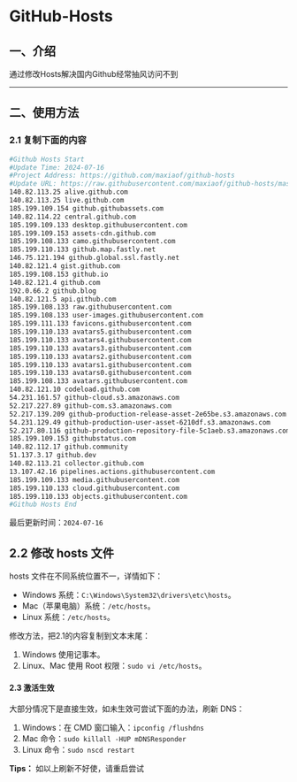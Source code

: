 # GitHub-Hosts

## 一、介绍
通过修改Hosts解决国内Github经常抽风访问不到

---

## 二、使用方法

### 2.1 复制下面的内容
```bash
#Github Hosts Start
#Update Time: 2024-07-16
#Project Address: https://github.com/maxiaof/github-hosts
#Update URL: https://raw.githubusercontent.com/maxiaof/github-hosts/master/hosts
140.82.113.25 alive.github.com
140.82.113.25 live.github.com
185.199.109.154 github.githubassets.com
140.82.114.22 central.github.com
185.199.109.133 desktop.githubusercontent.com
185.199.109.153 assets-cdn.github.com
185.199.108.133 camo.githubusercontent.com
185.199.110.133 github.map.fastly.net
146.75.121.194 github.global.ssl.fastly.net
140.82.121.4 gist.github.com
185.199.108.153 github.io
140.82.121.4 github.com
192.0.66.2 github.blog
140.82.121.5 api.github.com
185.199.108.133 raw.githubusercontent.com
185.199.108.133 user-images.githubusercontent.com
185.199.111.133 favicons.githubusercontent.com
185.199.110.133 avatars5.githubusercontent.com
185.199.110.133 avatars4.githubusercontent.com
185.199.110.133 avatars3.githubusercontent.com
185.199.110.133 avatars2.githubusercontent.com
185.199.110.133 avatars1.githubusercontent.com
185.199.110.133 avatars0.githubusercontent.com
185.199.108.133 avatars.githubusercontent.com
140.82.121.10 codeload.github.com
54.231.161.57 github-cloud.s3.amazonaws.com
52.217.227.89 github-com.s3.amazonaws.com
52.217.139.209 github-production-release-asset-2e65be.s3.amazonaws.com
54.231.129.49 github-production-user-asset-6210df.s3.amazonaws.com
52.217.80.116 github-production-repository-file-5c1aeb.s3.amazonaws.com
185.199.109.153 githubstatus.com
140.82.112.17 github.community
51.137.3.17 github.dev
140.82.113.21 collector.github.com
13.107.42.16 pipelines.actions.githubusercontent.com
185.199.109.133 media.githubusercontent.com
185.199.110.133 cloud.githubusercontent.com
185.199.110.133 objects.githubusercontent.com
#Github Hosts End

```
最后更新时间：`2024-07-16`

## 2.2 修改 hosts 文件
hosts 文件在不同系统位置不一，详情如下：
- Windows 系统：`C:\Windows\System32\drivers\etc\hosts`。
- Mac（苹果电脑）系统：`/etc/hosts`。
- Linux 系统：`/etc/hosts`。

修改方法，把2.1的内容复制到文本末尾：

1. Windows 使用记事本。
2. Linux、Mac 使用 Root 权限：`sudo vi /etc/hosts`。

#### 2.3 激活生效
大部分情况下是直接生效，如未生效可尝试下面的办法，刷新 DNS：

1. Windows：在 CMD 窗口输入：`ipconfig /flushdns`
2. Mac 命令：`sudo killall -HUP mDNSResponder`
3. Linux 命令：`sudo nscd restart`

**Tips：** 如以上刷新不好使，请重启尝试
